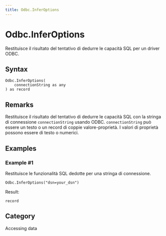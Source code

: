 ```yaml
---
title: Odbc.InferOptions
---
```


# Odbc.InferOptions


Restituisce il risultato del tentativo di dedurre le capacità SQL per un driver ODBC.


## Syntax

```powerquery
Odbc.InferOptions(
    connectionString as any
) as record
```


## Remarks

Restituisce il risultato del tentativo di dedurre le capacità SQL con la stringa di connessione <code>connectionString</code> usando ODBC. <code>connectionString</code> può essere un testo o un record di coppie valore-proprietà. I valori di proprietà possono essere di testo o numerici.


## Examples

### Example #1 
Restituisce le funzionalità SQL dedotte per una stringa di connessione.
```powerquery
Odbc.InferOptions("dsn=your_dsn")
```

Result: 
```powerquery
record
```




## Category
Accessing data
